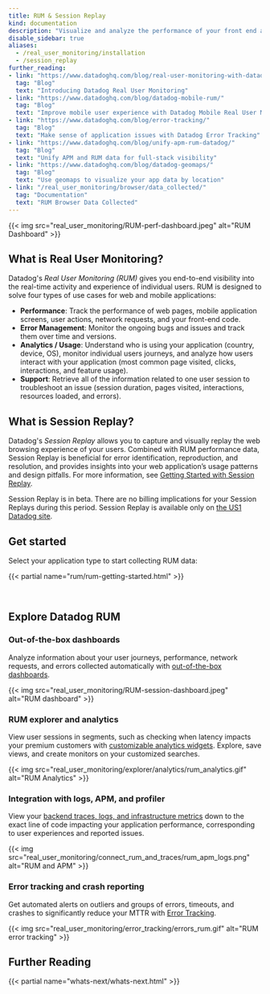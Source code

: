 ```yaml
---
title: RUM & Session Replay
kind: documentation
description: "Visualize and analyze the performance of your front end applications as seen by your users."
disable_sidebar: true
aliases:
  - /real_user_monitoring/installation
  - /session_replay
further_reading:
- link: "https://www.datadoghq.com/blog/real-user-monitoring-with-datadog/"
  tag: "Blog"
  text: "Introducing Datadog Real User Monitoring"
- link: "https://www.datadoghq.com/blog/datadog-mobile-rum/"
  tag: "Blog"
  text: "Improve mobile user experience with Datadog Mobile Real User Monitoring"
- link: "https://www.datadoghq.com/blog/error-tracking/"
  tag: "Blog"
  text: "Make sense of application issues with Datadog Error Tracking"
- link: "https://www.datadoghq.com/blog/unify-apm-rum-datadog/"
  tag: "Blog"
  text: "Unify APM and RUM data for full-stack visibility"
- link: "https://www.datadoghq.com/blog/datadog-geomaps/"
  tag: "Blog"
  text: "Use geomaps to visualize your app data by location"
- link: "/real_user_monitoring/browser/data_collected/"
  tag: "Documentation"
  text: "RUM Browser Data Collected"
---
```


{{< img src="real_user_monitoring/RUM-perf-dashboard.jpeg" alt="RUM Dashboard"  >}}

## What is Real User Monitoring?

Datadog's *Real User Monitoring (RUM)* gives you end-to-end visibility into the real-time activity and experience of individual users. RUM is designed to solve four types of use cases for web and mobile applications:

* **Performance**: Track the performance of web pages, mobile application screens, user actions, network requests, and your front-end code.
* **Error Management**: Monitor the ongoing bugs and issues and track them over time and versions.
* **Analytics / Usage**: Understand who is using your application (country, device, OS), monitor individual users journeys, and analyze how users interact with your application (most common page visited, clicks, interactions, and feature usage).
* **Support**: Retrieve all of the information related to one user session to troubleshoot an issue (session duration, pages visited, interactions, resources loaded, and errors).

## What is Session Replay?

Datadog's _Session Replay_ allows you to capture and visually replay the web browsing experience of your users. Combined with RUM performance data, Session Replay is beneficial for error identification, reproduction, and resolution, and provides insights into your web application’s usage patterns and design pitfalls. For more information, see [Getting Started with Session Replay][1].

<div class="alert alert-info"><p>Session Replay is in beta. There are no billing implications for your Session Replays during this period. Session Replay is available only on <a href="https://docs.datadoghq.com/getting_started/site/">the US1 Datadog site</a>.
</div>

## Get started

Select your application type to start collecting RUM data:

{{< partial name="rum/rum-getting-started.html" >}}

</br>

## Explore Datadog RUM

### Out-of-the-box dashboards

Analyze information about your user journeys, performance, network requests, and errors collected automatically with [out-of-the-box dashboards][2].

{{< img src="real_user_monitoring/RUM-session-dashboard.jpeg" alt="RUM dashboard" >}}

### RUM explorer and analytics

View user sessions in segments, such as checking when latency impacts your premium customers with [customizable analytics widgets][3]. Explore, save views, and create monitors on your customized searches.

{{< img src="real_user_monitoring/explorer/analytics/rum_analytics.gif" alt="RUM Analytics" >}}

### Integration with logs, APM, and profiler

View your [backend traces, logs, and infrastructure metrics][4] down to the exact line of code impacting your application performance, corresponding to user experiences and reported issues.

{{< img src="real_user_monitoring/connect_rum_and_traces/rum_apm_logs.png" alt="RUM and APM" >}}

### Error tracking and crash reporting

Get automated alerts on outliers and groups of errors, timeouts, and crashes to significantly reduce your MTTR with [Error Tracking][5].

{{< img src="real_user_monitoring/error_tracking/errors_rum.gif" alt="RUM error tracking" >}}

## Further Reading

{{< partial name="whats-next/whats-next.html" >}}

[1]: /real_user_monitoring/guide/session-replay-getting-started/
[2]: /real_user_monitoring/dashboards/
[3]: /real_user_monitoring/explorer/analytics/
[4]: /real_user_monitoring/connect_rum_and_traces/
[5]: /real_user_monitoring/error_tracking/
